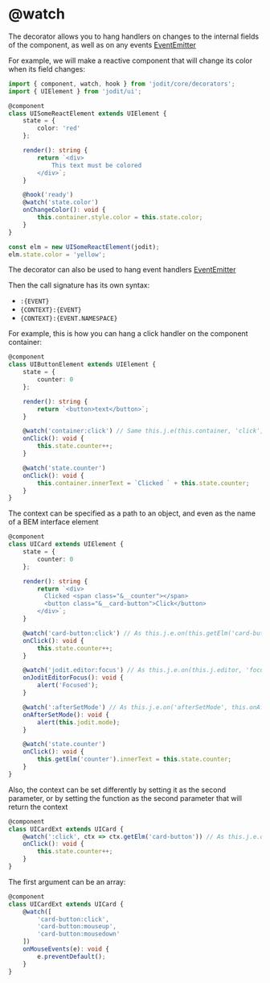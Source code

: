 # @watch

The decorator allows you to hang handlers on changes to the internal fields of the component,
as well as on any events [EventEmitter](https://xdsoft.net/jodit/docs/modules/event_emitter.html)

For example, we will make a reactive component that will change its color when its field changes:

```ts
import { component, watch, hook } from 'jodit/core/decorators';
import { UIElement } from 'jodit/ui';

@component
class UISomeReactElement extends UIElement {
	state = {
		color: 'red'
	};

	render(): string {
		return `<div>
			This text must be colored
		</div>`;
	}

	@hook('ready')
	@watch('state.color')
	onChangeColor(): void {
		this.container.style.color = this.state.color;
	}
}

const elm = new UISomeReactElement(jodit);
elm.state.color = 'yellow';
```

The decorator can also be used to hang event handlers [EventEmitter](https://xdsoft.net/jodit/docs/modules/event_emitter.html)

Then the call signature has its own syntax:

-   `:{EVENT}`
-   `{CONTEXT}:{EVENT}`
-   `{CONTEXT}:{EVENT.NAMESPACE}`

For example, this is how you can hang a click handler on the component container:

```ts
@component
class UIButtonElement extends UIElement {
	state = {
		counter: 0
	};

	render(): string {
		return `<button>text</button>`;
	}

	@watch('container:click') // Same this.j.e(this.container, 'click', this.onClick.bind(this))
	onClick(): void {
		this.state.counter++;
	}

	@watch('state.counter')
	onClick(): void {
		this.container.innerText = `Clicked ` + this.state.counter;
	}
}
```

The context can be specified as a path to an object, and even as the name of a BEM interface element

```ts
@component
class UICard extends UIElement {
	state = {
		counter: 0
	};

	render(): string {
		return `<div>
		  Clicked <span class="&__counter"></span>
		  <button class="&__card-button">Click</button>
		</div>`;
	}

	@watch('card-button:click') // As this.j.e.on(this.getElm('card-button'), 'click', this.onClick.bind(this))
	onClick(): void {
		this.state.counter++;
	}

	@watch('jodit.editor:focus') // As this.j.e.on(this.j.editor, 'focus', this.onJoditEditorFocus.bind(this))
	onJoditEditorFocus(): void {
		alert('Focused');
	}

	@watch(':afterSetMode') // As this.j.e.on('afterSetMode', this.onAfterSetMode.bind(this))
	onAfterSetMode(): void {
		alert(this.jodit.mode);
	}

	@watch('state.counter')
	onClick(): void {
		this.getElm('counter').innerText = this.state.counter;
	}
}
```

Also, the context can be set differently by setting it as the second parameter,
or by setting the function as the second parameter that will return the context

```ts
@component
class UICardExt extends UICard {
	@watch(':click', ctx => ctx.getElm('card-button')) // As this.j.e.on(this.getElm('card-button'), 'click', this.onClick.bind(this))
	onClick(): void {
		this.state.counter++;
	}
}
```

The first argument can be an array:

```ts
@component
class UICardExt extends UICard {
	@watch([
		'card-button:click',
		'card-button:mouseup',
		'card-button:mousedown'
	])
	onMouseEvents(e): void {
		e.preventDefault();
	}
}
```
